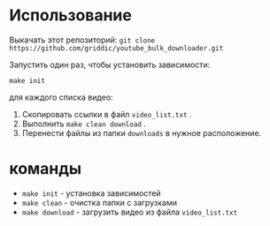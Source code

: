 # Использование
Выкачать этот репозиторий:
`git clone https://github.com/griddic/youtube_bulk_downloader.git`

Запустить один раз, чтобы установить зависимости:

`make init`

для каждого списка видео:
1. Скопировать ссылки в файл `video_list.txt` .
1. Выполнить `make clean download` .
1. Перенести файлы из папки `downloads` в нужное расположение.

# команды

* `make init` - установка зависимостей
* `make clean` - очистка папки с загрузками
* `make download` - загрузить видео из файла `video_list.txt`